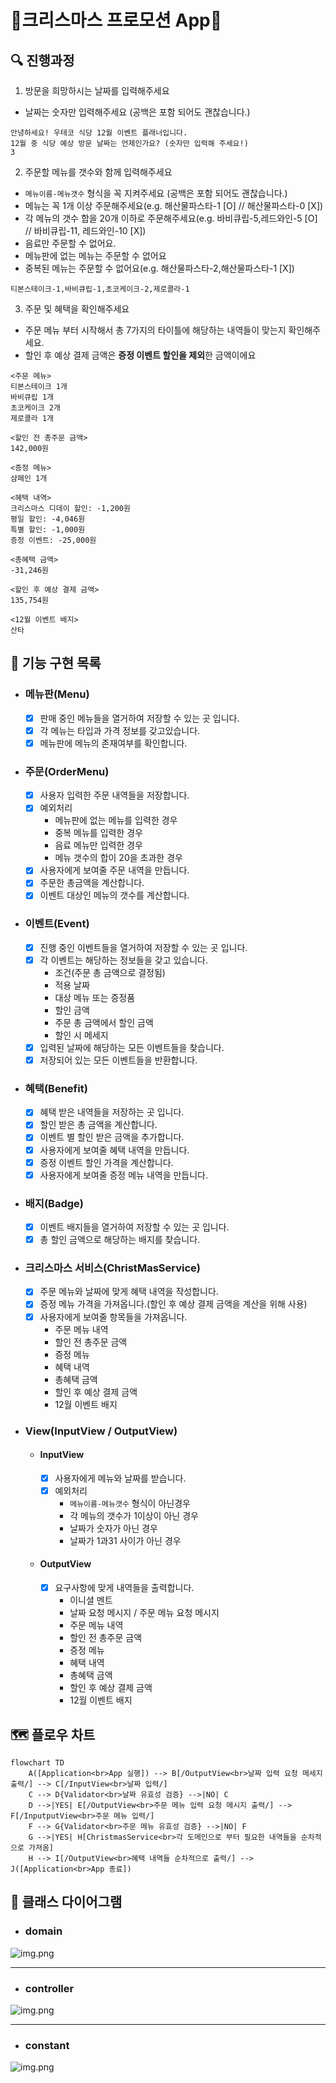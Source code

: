 # 🎄크리스마스 프로모션 App🎄

## 🔍 진행과정

1. 방문을 희망하시는 날짜를 입력해주세요

- 날짜는 숫자만 입력해주세요 (공백은 포함 되어도 괜찮습니다.)

```
안녕하세요! 우테코 식당 12월 이벤트 플래너입니다.
12월 중 식당 예상 방문 날짜는 언제인가요? (숫자만 입력해 주세요!)
3
```

2. 주문할 메뉴를 갯수와 함께 입력해주세요

- `메뉴이름-메뉴갯수` 형식을 꼭 지켜주세요 (공백은 포함 되어도 괜찮습니다.)
- 메뉴는 꼭 1개 이상 주문해주세요(e.g. 해산물파스타-1 [O] // 해산물파스타-0 [X])
- 각 메뉴의 갯수 합을 20개 이하로 주문해주세요(e.g. 바비큐립-5,레드와인-5 [O] // 바비큐립-11, 레드와인-10 [X])
- 음료만 주문할 수 없어요.
- 메뉴판에 없는 메뉴는 주문할 수 없어요
- 중복된 메뉴는 주문할 수 없어요(e.g. 해산물파스타-2,해산물파스타-1 [X])

```
티본스테이크-1,바비큐립-1,초코케이크-2,제로콜라-1
```

3. 주문 및 혜택을 확인해주세요

- 주문 메뉴 부터 시작해서 총 7가지의 타이틀에 해당하는 내역들이 맞는지 확인해주세요.
- 할인 후 예상 결제 금액은 **증정 이벤트 할인을 제외**한 금액이에요

```
<주문 메뉴>
티본스테이크 1개
바비큐립 1개
초코케이크 2개
제로콜라 1개
 
<할인 전 총주문 금액>
142,000원
 
<증정 메뉴>
샴페인 1개
 
<혜택 내역>
크리스마스 디데이 할인: -1,200원
평일 할인: -4,046원
특별 할인: -1,000원
증정 이벤트: -25,000원
 
<총혜택 금액>
-31,246원
 
<할인 후 예상 결제 금액>
135,754원
 
<12월 이벤트 배지>
산타
```

## 🎯 기능 구현 목록

- ### 메뉴판(Menu)
    - [X] 판매 중인 메뉴들을 열거하여 저장할 수 있는 곳 입니다.
    - [X] 각 메뉴는 타입과 가격 정보를 갖고있습니다.
    - [X] 메뉴판에 메뉴의 존재여부를 확인합니다.
- ### 주문(OrderMenu)
    - [X] 사용자 입력한 주문 내역들을 저장합니다.
    - [X] 예외처리
        - 메뉴판에 없는 메뉴를 입력한 경우
        - 중복 메뉴를 입력한 경우
        - 음료 메뉴만 입력한 경우
        - 메뉴 갯수의 합이 20을 초과한 경우
    - [X] 사용자에게 보여줄 주문 내역을 만듭니다.
    - [X] 주문한 총금액을 계산합니다.
    - [X] 이벤트 대상인 메뉴의 갯수를 계산합니다.
- ### 이벤트(Event)
    - [X] 진행 중인 이벤트들을 열거하여 저장할 수 있는 곳 입니다.
    - [X] 각 이벤트는 해당하는 정보들을 갖고 있습니다.
        - 조건(주문 총 금액으로 결정됨)
        - 적용 날짜
        - 대상 메뉴 또는 증정품
        - 할인 금액
        - 주문 총 금액에서 할인 금액
        - 할인 시 메세지
    - [X] 입력된 날짜에 해당하는 모든 이벤트들을 찾습니다.
    - [X] 저장되어 있는 모든 이벤트들을 반환합니다.
- ### 혜택(Benefit)
    - [X] 혜택 받은 내역들을 저장하는 곳 입니다.
    - [X] 할인 받은 총 금액을 계산합니다.
    - [X] 이벤트 별 할인 받은 금액을 추가합니다.
    - [X] 사용자에게 보여줄 혜택 내역을 만듭니다.
    - [X] 증정 이벤트 할인 가격을 계산합니다.
    - [X] 사용자에게 보여줄 증정 메뉴 내역을 만듭니다.
- ### 배지(Badge)
    - [X] 이벤트 배지들을 열거하여 저장할 수 있는 곳 입니다.
    - [X] 총 할인 금액으로 해당하는 배지를 찾습니다.
- ### 크리스마스 서비스(ChristMasService)
    - [X] 주문 메뉴와 날짜에 맞게 혜택 내역을 작성합니다.
    - [X] 증정 메뉴 가격을 가져옵니다.(할인 후 예상 결제 금액을 계산을 위해 사용)
    - [X] 사용자에게 보여줄 항목들을 가져옵니다.
        - 주문 메뉴 내역
        - 할인 전 총주문 금액
        - 증정 메뉴
        - 혜택 내역
        - 총혜택 금액
        - 할인 후 예상 결제 금액
        - 12월 이벤트 배지
- ### View(InputView / OutputView)
    - #### InputView
        - [X] 사용자에게 메뉴와 날짜를 받습니다.
        - [X] 예외처리
            - `메뉴이름-메뉴갯수` 형식이 아닌경우
            - 각 메뉴의 갯수가 1이상이 아닌 경우
            - 날짜가 숫자가 아닌 경우
            - 날짜가 1과31 사이가 아닌 경우
    - #### OutputView
        -[X] 요구사항에 맞게 내역들을 출력합니다.
            - 이니셜 멘트
            - 날짜 요청 메시지 / 주문 메뉴 요청 메시지
            - 주문 메뉴 내역
            - 할인 전 총주문 금액
            - 증정 메뉴
            - 혜택 내역
            - 총혜택 금액
            - 할인 후 예상 결제 금액
            - 12월 이벤트 배지

## 🗺️ 플로우 차트

```mermaid
flowchart TD
    A([Application<br>App 실행]) --> B[/OutputView<br>날짜 입력 요청 메세지 출력/] --> C[/InputView<br>날짜 입력/]
    C --> D{Validator<br>날짜 유효성 검증} -->|NO| C
    D -->|YES| E[/OutputView<br>주문 메뉴 입력 요청 메시지 출력/] --> F[/InputputView<br>주문 메뉴 입력/]
    F --> G{Validator<br>주문 메뉴 유효성 검증} -->|NO| F
    G -->|YES| H[ChristmasService<br>각 도메인으로 부터 필요한 내역들을 순차적으로 가져옴]
    H --> I[/OutputView<br>혜택 내역들 순차적으로 출력/] --> J([Application<br>App 종료])
```

## 🧩 클래스 다이어그램

- ### domain

![img.png](domain.png)

---

- ### controller

![img.png](controller.png)

---

- ### constant

![img.png](constant.png)